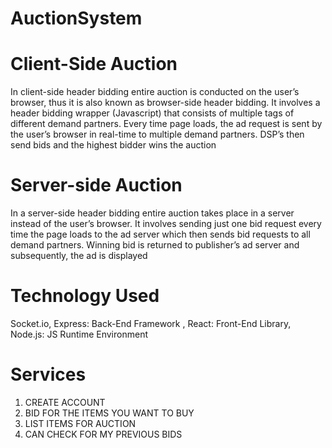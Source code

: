 # AuctionSystem


# Client-Side Auction
In client-side header bidding entire auction is conducted on the user’s  browser, thus it is also known as browser-side header bidding. It involves a  header bidding wrapper (Javascript) that consists of multiple tags of different  demand partners. Every time page loads, the ad request is sent by the user’s  browser in real-time to multiple demand partners. DSP’s then send bids and  the highest bidder wins the auction

# Server-side Auction
In a server-side header bidding entire auction takes place in a server instead of  the user’s browser. It involves sending just one bid request every time the page  loads to the ad server which then sends bid requests to all demand partners.
Winning bid is returned to publisher’s ad server and subsequently, the ad is  displayed

# Technology Used
Socket.io, 
Express: Back-End Framework , 
React: Front-End Library, 
Node.js: JS Runtime Environment

# Services
1. CREATE ACCOUNT
2. BID FOR THE ITEMS YOU WANT TO BUY  
3. LIST ITEMS FOR AUCTION
4. CAN CHECK FOR MY PREVIOUS BIDS

